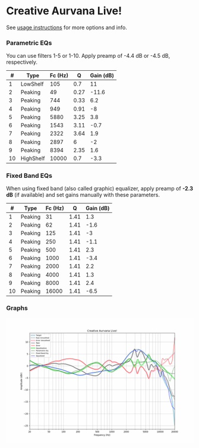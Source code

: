 # Creative Aurvana Live!
See [usage instructions](https://github.com/jaakkopasanen/AutoEq#usage) for more options and info.

### Parametric EQs
You can use filters 1-5 or 1-10. Apply preamp of -4.4 dB or -4.5 dB, respectively.

|   # | Type      |   Fc (Hz) |    Q |   Gain (dB) |
|-----|-----------|-----------|------|-------------|
|   1 | LowShelf  |       105 | 0.7  |        11   |
|   2 | Peaking   |        49 | 0.27 |       -11.6 |
|   3 | Peaking   |       744 | 0.33 |         6.2 |
|   4 | Peaking   |       949 | 0.91 |        -8   |
|   5 | Peaking   |      5880 | 3.25 |         3.8 |
|   6 | Peaking   |      1543 | 3.11 |        -0.7 |
|   7 | Peaking   |      2322 | 3.64 |         1.9 |
|   8 | Peaking   |      2897 | 6    |        -2   |
|   9 | Peaking   |      8394 | 2.35 |         1.6 |
|  10 | HighShelf |     10000 | 0.7  |        -3.3 |

### Fixed Band EQs
When using fixed band (also called graphic) equalizer, apply preamp of **-2.3 dB** (if available) and set gains manually with these parameters.

|   # | Type    |   Fc (Hz) |    Q |   Gain (dB) |
|-----|---------|-----------|------|-------------|
|   1 | Peaking |        31 | 1.41 |         1.3 |
|   2 | Peaking |        62 | 1.41 |        -1.6 |
|   3 | Peaking |       125 | 1.41 |        -3   |
|   4 | Peaking |       250 | 1.41 |        -1.1 |
|   5 | Peaking |       500 | 1.41 |         2.3 |
|   6 | Peaking |      1000 | 1.41 |        -3.4 |
|   7 | Peaking |      2000 | 1.41 |         2.2 |
|   8 | Peaking |      4000 | 1.41 |         1.3 |
|   9 | Peaking |      8000 | 1.41 |         2.4 |
|  10 | Peaking |     16000 | 1.41 |        -6.5 |

### Graphs
![](./Creative%20Aurvana%20Live!.png)
